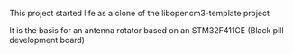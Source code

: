 This project started life as a clone of the libopencm3-template project 

It is the basis for an antenna rotator based on an STM32F411CE (Black pill development board) 



